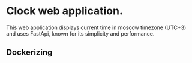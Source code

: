 # Clock web application.

This web application displays current time in moscow timezone (UTC+3) and uses FastApi, known for its simplicity and performance.

## Dockerizing
